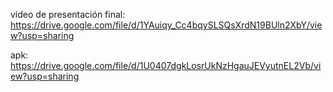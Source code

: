 video de presentación final: https://drive.google.com/file/d/1YAuiqy_Cc4bqySLSQsXrdN19BUln2XbY/view?usp=sharing

apk: https://drive.google.com/file/d/1U0407dgkLosrUkNzHgauJEVyutnEL2Vb/view?usp=sharing
